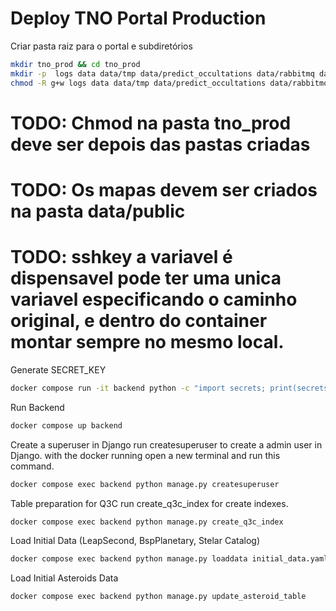# Deploy TNO Portal Production

Criar pasta raiz para o portal e subdiretórios

```bash
mkdir tno_prod && cd tno_prod
mkdir -p  logs data data/tmp data/predict_occultations data/rabbitmq data/astropy_cache data/public data/public/database_subset /data/public/maps data/skybot_output data/asteroid_table
chmod -R g+w logs data data/tmp data/predict_occultations data/rabbitmq data/astropy_cache data/public data/public/database_subset /data/public/maps data/skybot_output data/asteroid_table

```

# TODO: Chmod na pasta tno_prod deve ser depois das pastas criadas

# TODO: Os mapas devem ser criados na pasta data/public

# TODO: sshkey a variavel é dispensavel pode ter uma unica variavel especificando o caminho original, e dentro do container montar sempre no mesmo local.

Generate SECRET_KEY

```bash
docker compose run -it backend python -c "import secrets; print(secrets.token_urlsafe())"
```

Run Backend

```bash
docker compose up backend
```

Create a superuser in Django
run createsuperuser to create a admin user in Django.
with the docker running open a new terminal and run this command.

```bash
docker compose exec backend python manage.py createsuperuser
```

Table preparation for Q3C
run create_q3c_index for create indexes.

```bash
docker compose exec backend python manage.py create_q3c_index
```

Load Initial Data (LeapSecond, BspPlanetary, Stelar Catalog)

```bash
docker compose exec backend python manage.py loaddata initial_data.yaml
```

Load Initial Asteroids Data

```bash
docker compose exec backend python manage.py update_asteroid_table
```
